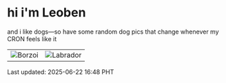 # hi i'm Leoben

and i like dogs—so have some random dog pics that change whenever my CRON feels like it

|  |  |
|--------|----------|
| ![Borzoi](https://random-dog-vercel.vercel.app/api/random-borzoi?v=1750582085) | ![Labrador](https://random-dog-vercel.vercel.app/api/random-labrador?v=1750582085) |

Last updated: 2025-06-22 16:48 PHT
